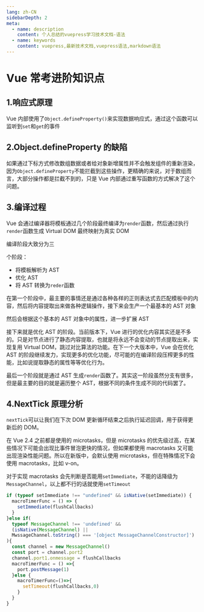 ```yaml
---
lang: zh-CN
sidebarDepth: 2
meta:
  - name: description
    content: 个人总结的vuepress学习技术文档-语法
  - name: keywords
    content: vuepress,最新技术文档,vuepress语法,markdown语法
---
```


# Vue 常考进阶知识点

## 1.响应式原理

Vue 内部使用了`Object.defineProperty()`来实现数据响应式，通过这个函数可以监听到`set`和`get`的事件

## 2.Object.defineProperty 的缺陷

如果通过下标方式修改数组数据或者给对象新增属性并不会触发组件的重新渲染，因为`Object.defineProperty`不能拦截到这些操作，更精确的来说，对于数组而言，大部分操作都是拦截不到的，只是 Vue 内部通过重写函数的方式解决了这个问题。

## 3.编译过程

Vue 会通过编译器将模板通过几个阶段最终编译为`render`函数，然后通过执行`render`函数生成 Virtual DOM 最终映射为真实 DOM

编译阶段大致分为三

个阶段：

- 将模板解析为 AST
- 优化 AST
- 将 AST 转换为`reder`函数

在第一个阶段中，最主要的事情还是通过各种各样的正则表达式去匹配模板中的内容，然后将内容提取出来做各种逻辑操作，接下来会生产一个最基本的 AST 对象

然后会根据这个基本的 AST 对象中的属性，进一步扩展 AST

接下来就是优化 AST 的阶段。当前版本下，Vue 进行的优化内容其实还是不多的。只是对节点进行了静态内容提取，也就是将永远不会变动的节点提取出来，实现复用 Virtual DOM，跳过对比算法的功能。在下一个大版本中，Vue 会在优化 AST 的阶段继续发力，实现更多的优化功能，尽可能的在编译阶段压榨更多的性能，比如说提取静态的属性等等优化行为。

最后一个阶段就是通过 AST 生成`render`函数了。其实这一阶段虽然分支有很多，但是最主要的目的就是遍历整个 AST，根据不同的条件生成不同的代码罢了。

## 4.NextTick 原理分析

`nextTick`可以让我们在下次 DOM 更新循环结束之后执行延迟回调，用于获得更新后的 DOM。

在 Vue 2.4 之前都是使用的 microtasks，但是 microtasks 的优先级过高，在某些情况下可能会出现比事件冒泡更快的情况，但如果都使用 macrotasks 又可能出现渲染性能问题。所以在新版中，会默认使用 microtasks，但在特殊情况下会使用 macrotasks，比如 v-on。

对于实现 macrotasks 会先判断是否能用`setImmediate`，不能的话降级为`MessageChannel`，以上都不行的话就使用`setTimeout`

```js
if (typeof setImmediate !== "undefined" && isNative(setImmediate)) {
  macroTimerFunc = () => {
    setImmediate(flushCallbacks)
  }
}else if(
  typeof MessageChannel !== 'undefined' &&
  (isNative(MessageChannel) ||
  MwssageChannel.toString() === '[object MessageChannelConstructor]')
){
  const channel = new MessageChannel()
  const port = channel.port2
  channel.port1.onmessage = flushCallbacks
  macroTimerFunc = () =>{
    port.postMessage(1)
  }else {
    macroTimerFunc=()=>{
      setTimeout(flushCallbacks,0)
    }
  }
}
```

